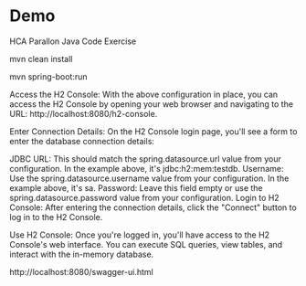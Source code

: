 # Demo
HCA Parallon Java Code Exercise

mvn clean install

mvn spring-boot:run

Access the H2 Console: With the above configuration in place, you can access the H2 Console by opening your web browser and navigating to the URL: http://localhost:8080/h2-console.

Enter Connection Details: On the H2 Console login page, you'll see a form to enter the database connection details:

JDBC URL: This should match the spring.datasource.url value from your configuration. In the example above, it's jdbc:h2:mem:testdb.
Username: Use the spring.datasource.username value from your configuration. In the example above, it's sa.
Password: Leave this field empty or use the spring.datasource.password value from your configuration.
Login to H2 Console: After entering the connection details, click the "Connect" button to log in to the H2 Console.

Use H2 Console: Once you're logged in, you'll have access to the H2 Console's web interface. You can execute SQL queries, view tables, and interact with the in-memory database.

http://localhost:8080/swagger-ui.html